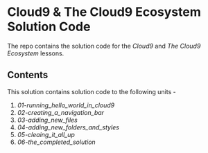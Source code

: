 # Cloud9 & The Cloud9 Ecosystem Solution Code

The repo contains the solution code for the *Cloud9* and *The Cloud9 Ecosystem* lessons.

## Contents
This solution contains solution code to the following units -
1. *01-running_hello_world_in_cloud9*
2. *02-creating_a_navigation_bar*
3. *03-adding_new_files*
4. *04-adding_new_folders_and_styles*
5. *05-cleaing_it_all_up*
6. *06-the_completed_solution*